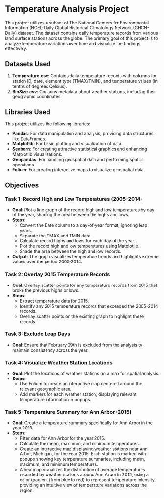 # Temperature Analysis Project

This project utilizes a subset of The National Centers for Environmental Information (NCEI) Daily Global Historical Climatology Network (GHCN-Daily) dataset. The dataset contains daily temperature records from various land surface stations across the globe. The primary goal of this project is to analyze temperature variations over time and visualize the findings effectively.

## Datasets Used

1. **Temperature.csv**: Contains daily temperature records with columns for station ID, date, element type (TMAX/TMIN), and temperature values (in tenths of degrees Celsius).
2. **BinSize.csv**: Contains metadata about weather stations, including their geographic coordinates.

## Libraries Used

This project utilizes the following libraries:

- **Pandas**: For data manipulation and analysis, providing data structures like DataFrames.
- **Matplotlib**: For basic plotting and visualization of data.
- **Seaborn**: For creating attractive statistical graphics and enhancing Matplotlib visualizations.
- **Geopandas**: For handling geospatial data and performing spatial operations.
- **Folium**: For creating interactive maps to visualize geospatial data.

## Objectives

### Task 1: Record High and Low Temperatures (2005-2014)
- **Goal**: Plot a line graph of the record high and low temperatures by day of the year, shading the area between the highs and lows.
- **Steps**:
  - Convert the Date column to a day-of-year format, ignoring leap years.
  - Separate the TMAX and TMIN data.
  - Calculate record highs and lows for each day of the year.
  - Plot the record high and low temperatures using Matplotlib.
  - Shade the area between the high and low records.
- **Output**: The graph visualizes temperature trends and highlights extreme values over the period 2005-2014.

### Task 2: Overlay 2015 Temperature Records
- **Goal**: Overlay scatter points for any temperature records from 2015 that broke the previous highs or lows.
- **Steps**:
  - Extract temperature data for 2015.
  - Identify any 2015 temperature records that exceeded the 2005-2014 records.
  - Overlay scatter points on the existing graph to highlight these records.

### Task 3: Exclude Leap Days
- **Goal**: Ensure that February 29th is excluded from the analysis to maintain consistency across the year.

### Task 4: Visualize Weather Station Locations
- **Goal**: Plot the locations of weather stations on a map for spatial analysis.
- **Steps**:
  - Use Folium to create an interactive map centered around the relevant geographic area.
  - Add markers for each weather station, displaying relevant temperature information in popups.

### Task 5: Temperature Summary for Ann Arbor (2015)
- **Goal**: Create a temperature summary specifically for Ann Arbor in the year 2015.
- **Steps**:
  - Filter data for Ann Arbor for the year 2015.
  - Calculate the mean, maximum, and minimum temperatures.
  - Create an interactive map displaying weather stations near Ann Arbor, Michigan, for the year 2015. Each station is marked with popups showing key temperature summaries, including mean, maximum, and minimum temperatures.
  - A heatmap visualizes the distribution of average temperatures recorded by weather stations around Ann Arbor in 2015, using a color gradient (from blue to red) to represent temperature intensity, providing an intuitive view of temperature variations across the region.







